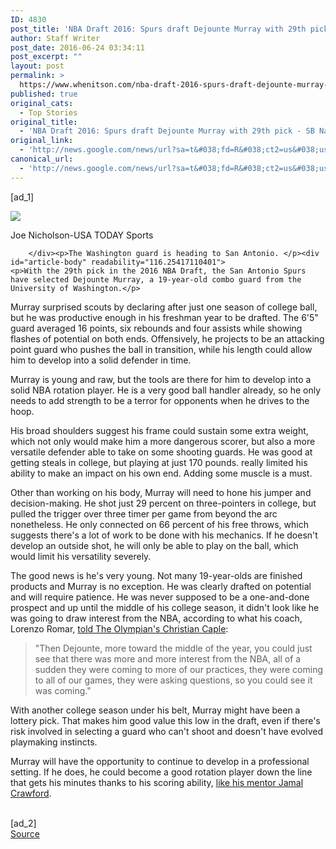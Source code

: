 ```yaml
---
ID: 4830
post_title: 'NBA Draft 2016: Spurs draft Dejounte Murray with 29th pick &#8211; SB Nation'
author: Staff Writer
post_date: 2016-06-24 03:34:11
post_excerpt: ""
layout: post
permalink: >
  https://www.whenitson.com/nba-draft-2016-spurs-draft-dejounte-murray-with-29th-pick-sb-nation/
published: true
original_cats:
  - Top Stories
original_title:
  - 'NBA Draft 2016: Spurs draft Dejounte Murray with 29th pick - SB Nation'
original_link:
  - 'http://news.google.com/news/url?sa=t&#038;fd=R&#038;ct2=us&#038;usg=AFQjCNGc8bzsJImVeuADaEUWLinZ0jHl5w&#038;clid=c3a7d30bb8a4878e06b80cf16b898331&#038;cid=52779138732930&#038;ei=fqlsV-izG5e0hAG8nraQBw&#038;url=http://www.sbnation.com/2016/6/23/11900258/nba-draft-2016-dejounte-murray-san-antonio-spurs'
canonical_url:
  - 'http://news.google.com/news/url?sa=t&#038;fd=R&#038;ct2=us&#038;usg=AFQjCNGc8bzsJImVeuADaEUWLinZ0jHl5w&#038;clid=c3a7d30bb8a4878e06b80cf16b898331&#038;cid=52779138732930&#038;ei=fqlsV-izG5e0hAG8nraQBw&#038;url=http://www.sbnation.com/2016/6/23/11900258/nba-draft-2016-dejounte-murray-san-antonio-spurs'
---
```

 [ad_1]
<br><div readability="31">
          <div class="m-entry__photo m-shareable-content__wrap" readability="32">
  <picture><source srcset="https://cdn0.vox-cdn.com/thumbor/fnWHnP4R6kHDsJ6S_jrjYq-JC9s=/0x151:2877x2069/2400x1600/filters:format(webp)/cdn0.vox-cdn.com/uploads/chorus_image/image/49818191/usa-today-9095042.0.jpg 2400w, https://cdn0.vox-cdn.com/thumbor/coPkrVzRtugXpYQd6TyJ17Y4AaA=/0x151:2877x2069/1920x1280/filters:format(webp)/cdn0.vox-cdn.com/uploads/chorus_image/image/49818191/usa-today-9095042.0.jpg 1920w, https://cdn1.vox-cdn.com/thumbor/Ef-Ri461tuhy2uwtb9mNjhX-cls=/0x151:2877x2069/1310x873/filters:format(webp)/cdn0.vox-cdn.com/uploads/chorus_image/image/49818191/usa-today-9095042.0.jpg 1310w, https://cdn1.vox-cdn.com/thumbor/-Yo3VTxl9LZML6f7awyCdAFAGWo=/0x151:2877x2069/783x522/filters:format(webp)/cdn0.vox-cdn.com/uploads/chorus_image/image/49818191/usa-today-9095042.0.jpg 783w, https://cdn1.vox-cdn.com/thumbor/8jXpbT7MynHIG497WcbCcrxzIBk=/0x151:2877x2069/730x487/filters:format(webp)/cdn0.vox-cdn.com/uploads/chorus_image/image/49818191/usa-today-9095042.0.jpg 730w, https://cdn0.vox-cdn.com/thumbor/sABvGZwsiRCiz4sFggYJmXvY3u4=/0x151:2877x2069/709x473/filters:format(webp)/cdn0.vox-cdn.com/uploads/chorus_image/image/49818191/usa-today-9095042.0.jpg 709w, https://cdn1.vox-cdn.com/thumbor/WUXgLTry9AeAjVVYsAruSIDvlu4=/0x151:2877x2069/500x333/filters:format(webp)/cdn0.vox-cdn.com/uploads/chorus_image/image/49818191/usa-today-9095042.0.jpg 500w, https://cdn3.vox-cdn.com/thumbor/_Vx8aq7Tp_4PAxmD5VBU2yWKTew=/0x151:2877x2069/400x267/filters:format(webp)/cdn0.vox-cdn.com/uploads/chorus_image/image/49818191/usa-today-9095042.0.jpg 400w, https://cdn3.vox-cdn.com/thumbor/0HHU7P88nNwl2ICauYds7vHmPQM=/0x151:2877x2069/352x235/filters:format(webp)/cdn0.vox-cdn.com/uploads/chorus_image/image/49818191/usa-today-9095042.0.jpg 352w, https://cdn2.vox-cdn.com/thumbor/XySdF2gHPJ0PIdYzLGuiCQuEpvs=/0x151:2877x2069/305x203/filters:format(webp)/cdn0.vox-cdn.com/uploads/chorus_image/image/49818191/usa-today-9095042.0.jpg 305w, https://cdn2.vox-cdn.com/thumbor/XqoTm8KZ-XJ1wF0ulquG4AQsPKM=/0x151:2877x2069/249x166/filters:format(webp)/cdn0.vox-cdn.com/uploads/chorus_image/image/49818191/usa-today-9095042.0.jpg 249w, https://cdn0.vox-cdn.com/thumbor/k7qtZqijwfUmFB6B-h2bPLqW714=/0x151:2877x2069/207x138/filters:format(webp)/cdn0.vox-cdn.com/uploads/chorus_image/image/49818191/usa-today-9095042.0.jpg 207w, https://cdn3.vox-cdn.com/thumbor/uSnNssugZ-a3OcIuzfniYgn8Iew=/0x151:2877x2069/153x102/filters:format(webp)/cdn0.vox-cdn.com/uploads/chorus_image/image/49818191/usa-today-9095042.0.jpg 153w, https://cdn3.vox-cdn.com/thumbor/OL0yOkI-8tg-WPj2nJu-S_veoIc=/0x151:2877x2069/133x89/filters:format(webp)/cdn0.vox-cdn.com/uploads/chorus_image/image/49818191/usa-today-9095042.0.jpg 133w, https://cdn0.vox-cdn.com/thumbor/tu9Mj2_cT56ZvT04ahoLG8ZVFF8=/0x151:2877x2069/100x67/filters:format(webp)/cdn0.vox-cdn.com/uploads/chorus_image/image/49818191/usa-today-9095042.0.jpg 100w, https://cdn0.vox-cdn.com/thumbor/FoRJmYouUwfjMljR6mq5Rf8wf1E=/0x151:2877x2069/82x55/filters:format(webp)/cdn0.vox-cdn.com/uploads/chorus_image/image/49818191/usa-today-9095042.0.jpg 82w" sizes="(min-width: 881px) 700px, 100vw" type="image/webp"><img data-shareable-content="pinterest" srcset="https://cdn2.vox-cdn.com/thumbor/U-dJ9MkGyWOwiBI0ho7eJOCJ3vg=/0x151:2877x2069/2400x1600/cdn0.vox-cdn.com/uploads/chorus_image/image/49818191/usa-today-9095042.0.jpg 2400w, https://cdn3.vox-cdn.com/thumbor/WQkJDNGzgfJ-AY7gVc0xgBhaIxc=/0x151:2877x2069/1920x1280/cdn0.vox-cdn.com/uploads/chorus_image/image/49818191/usa-today-9095042.0.jpg 1920w, http://www.whenitson.com/wp-content/uploads/2016/06/NBA-Draft-2016-Spurs-draft-Dejounte-Murray-with-29th-pick-SB-Nation.jpg 1310w, https://cdn3.vox-cdn.com/thumbor/g2htnWj2d0yxN8P505Rkt2PmlUk=/0x151:2877x2069/783x522/cdn0.vox-cdn.com/uploads/chorus_image/image/49818191/usa-today-9095042.0.jpg 783w, https://cdn2.vox-cdn.com/thumbor/sBcqEEC81Iozit3e0_oYo0a3VLw=/0x151:2877x2069/730x487/cdn0.vox-cdn.com/uploads/chorus_image/image/49818191/usa-today-9095042.0.jpg 730w, https://cdn3.vox-cdn.com/thumbor/BdSA3f2xhtBBh4eOEu7MOdyh3yc=/0x151:2877x2069/709x473/cdn0.vox-cdn.com/uploads/chorus_image/image/49818191/usa-today-9095042.0.jpg 709w, https://cdn1.vox-cdn.com/thumbor/KWQ1df-bQ416C-MFmBOpnYMJDdw=/0x151:2877x2069/500x333/cdn0.vox-cdn.com/uploads/chorus_image/image/49818191/usa-today-9095042.0.jpg 500w, https://cdn0.vox-cdn.com/thumbor/OWxxXdW36mvDZXZlRy3BqosX4p4=/0x151:2877x2069/400x267/cdn0.vox-cdn.com/uploads/chorus_image/image/49818191/usa-today-9095042.0.jpg 400w, https://cdn2.vox-cdn.com/thumbor/WOykpB5jkHqjERhxvMRL7HfXxYw=/0x151:2877x2069/352x235/cdn0.vox-cdn.com/uploads/chorus_image/image/49818191/usa-today-9095042.0.jpg 352w, https://cdn3.vox-cdn.com/thumbor/IXsCPO19rSMf2FoeBZNNiyNja_0=/0x151:2877x2069/305x203/cdn0.vox-cdn.com/uploads/chorus_image/image/49818191/usa-today-9095042.0.jpg 305w, https://cdn2.vox-cdn.com/thumbor/TXqdNc-29KSagKxPr30o35op7Xc=/0x151:2877x2069/249x166/cdn0.vox-cdn.com/uploads/chorus_image/image/49818191/usa-today-9095042.0.jpg 249w, https://cdn3.vox-cdn.com/thumbor/773iFBBsZ6z7iMwzzZwN3caUbww=/0x151:2877x2069/207x138/cdn0.vox-cdn.com/uploads/chorus_image/image/49818191/usa-today-9095042.0.jpg 207w, https://cdn0.vox-cdn.com/thumbor/4cxcrkURTgYTWFXcI_Sa1c8_dHE=/0x151:2877x2069/153x102/cdn0.vox-cdn.com/uploads/chorus_image/image/49818191/usa-today-9095042.0.jpg 153w, https://cdn3.vox-cdn.com/thumbor/yL0yQ3otU7ZloEEur5ZpX6cktz8=/0x151:2877x2069/133x89/cdn0.vox-cdn.com/uploads/chorus_image/image/49818191/usa-today-9095042.0.jpg 133w, https://cdn1.vox-cdn.com/thumbor/sASvhOLXBGNIq1xGE5oSFrayk70=/0x151:2877x2069/100x67/cdn0.vox-cdn.com/uploads/chorus_image/image/49818191/usa-today-9095042.0.jpg 100w, https://cdn0.vox-cdn.com/thumbor/PC9CaJaE_bjl1nskRv7fkiQAfCo=/0x151:2877x2069/82x55/cdn0.vox-cdn.com/uploads/chorus_image/image/49818191/usa-today-9095042.0.jpg 82w" sizes="(min-width: 881px) 700px, 100vw" src="http://www.whenitson.com/wp-content/uploads/2016/06/NBA-Draft-2016-Spurs-draft-Dejounte-Murray-with-29th-pick-SB-Nation.jpg"/></source></picture><p>Joe Nicholson-USA TODAY Sports</p>
  

</div>

        </div><p>The Washington guard is heading to San Antonio. </p><div id="article-body" readability="116.25417110401">
    <p>With the 29th pick in the 2016 NBA Draft, the San Antonio Spurs have selected Dejounte Murray, a 19-year-old combo guard from the University of Washington.</p>
<p>Murray surprised scouts by declaring after just one season of college ball, but he was productive enough in his freshman year to be drafted. The 6'5" guard averaged 16 points, six rebounds and four assists while showing flashes of potential on both ends. Offensively, he projects to be an attacking point guard who pushes the ball in transition, while his length could allow him to develop into a solid defender in time.</p>


<p>Murray is young and raw, but the tools are there for him to develop into a solid NBA rotation player. He is a very good ball handler already, so he only needs to add strength to be a terror for opponents when he drives to the hoop.</p>

<p>His broad shoulders suggest his frame could sustain some extra weight, which not only would make him a more dangerous scorer, but also a more versatile defender able to take on some shooting guards. He was good at getting steals in college, but playing at just 170 pounds. really limited his ability to make an impact on his own end. Adding some muscle is a must.</p>
<p>Other than working on his body, Murray will need to hone his jumper and decision-making. He shot just 29 percent on three-pointers in college, but pulled the trigger over three timer per game from beyond the arc nonetheless. He only connected on 66 percent of his free throws, which suggests there's a lot of work to be done with his mechanics. If he doesn't develop an outside shot, he will only be able to play on the ball, which would limit his versatility severely.</p>
<p>The good news is he's very young. Not many 19-year-olds are finished products and Murray is no exception. He was clearly drafted on potential and will require patience. He was never supposed to be a one-and-done prospect and up until the middle of his college season, it didn't look like he was going to draw interest from the NBA, according to what his coach, Lorenzo Romar, <a href="http://www.theolympian.com/sports/college/pac-12/university-of-washington/huskies-insider-blog/article68137777.html">told The Olympian's Christian Caple</a>:</p>
<blockquote readability="13">&#13;
<p>"Then Dejounte, more toward the middle of the year, you could just see that there was more and more interest from the NBA, all of a sudden they were coming to more of our practices, they were coming to all of our games, they were asking questions, so you could see it was coming."</p>&#13;
</blockquote>


<p>With another college season under his belt, Murray might have been a lottery pick. That makes him good value this low in the draft, even if there's risk involved in selecting a guard who can't shoot and doesn't have evolved playmaking instincts.</p>
<p>Murray will have the opportunity to continue to develop in a professional setting. If he does, he could become a good rotation player down the line that gets his minutes thanks to his scoring ability, <a href="http://sports.mynorthwest.com/93159/huskies-freshman-dejounte-murray-leans-on-jamal-crawford-for-advice/">like his mentor Jamal Crawford</a>.</p>
</div>
<br>[ad_2]
<br><a href="http://news.google.com/news/url?sa=t&#038;fd=R&#038;ct2=us&#038;usg=AFQjCNGc8bzsJImVeuADaEUWLinZ0jHl5w&#038;clid=c3a7d30bb8a4878e06b80cf16b898331&#038;cid=52779138732930&#038;ei=fqlsV-izG5e0hAG8nraQBw&#038;url=http://www.sbnation.com/2016/6/23/11900258/nba-draft-2016-dejounte-murray-san-antonio-spurs">Source </a>